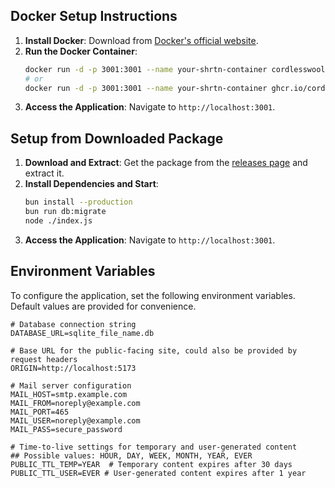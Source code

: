 ## Docker Setup Instructions

1. **Install Docker**: Download from [Docker's official website](https://www.docker.com/products/docker-desktop).
2. **Run the Docker Container**:
   ```bash
   docker run -d -p 3001:3001 --name your-shrtn-container cordlesswool/shrtn
   # or
   docker run -d -p 3001:3001 --name your-shrtn-container ghcr.io/cordlesswool/shrtn
   ```
3. **Access the Application**: Navigate to `http://localhost:3001`.

## Setup from Downloaded Package

1. **Download and Extract**: Get the package from the [releases page](https://github.com/CordlessWool/shrtn/releases) and extract it.
2. **Install Dependencies and Start**:
   ```bash
   bun install --production
   bun run db:migrate
   node ./index.js
   ```
3. **Access the Application**: Navigate to `http://localhost:3001`.

## Environment Variables

To configure the application, set the following environment variables. Default values are provided for convenience.

```
# Database connection string
DATABASE_URL=sqlite_file_name.db

# Base URL for the public-facing site, could also be provided by request headers
ORIGIN=http://localhost:5173

# Mail server configuration
MAIL_HOST=smtp.example.com
MAIL_FROM=noreply@example.com
MAIL_PORT=465
MAIL_USER=noreply@example.com
MAIL_PASS=secure_password

# Time-to-live settings for temporary and user-generated content
## Possible values: HOUR, DAY, WEEK, MONTH, YEAR, EVER
PUBLIC_TTL_TEMP=YEAR  # Temporary content expires after 30 days
PUBLIC_TTL_USER=EVER # User-generated content expires after 1 year
```
